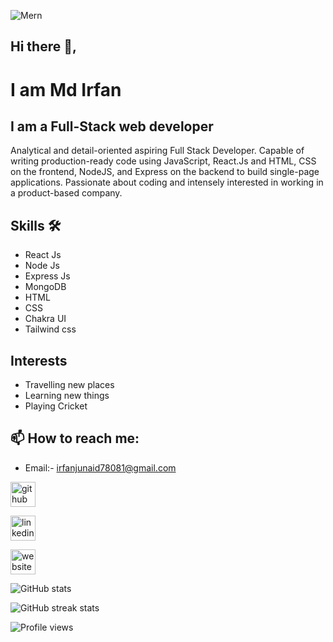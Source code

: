 ![Mern](https://user-images.githubusercontent.com/97781422/185549684-8443257c-c202-440f-b506-6993049e941f.jpg)

## Hi there 👋, 

# I am Md Irfan

## I am a Full-Stack web developer

Analytical and detail-oriented aspiring Full Stack Developer. Capable of writing production-ready code using JavaScript, React.Js and HTML, CSS on the frontend, NodeJS, and Express on the backend to build single-page applications. Passionate about coding and intensely interested in working in a product-based company.

## Skills 🛠️
- React Js
- Node Js
- Express Js
- MongoDB
- HTML 
- CSS
- Chakra UI
- Tailwind css

## Interests 
- Travelling new places
- Learning new things
- Playing Cricket

## 📫 How to reach me: 
- Email:- irfanjunaid78081@gmail.com 


[<img src='https://cdn.jsdelivr.net/npm/simple-icons@3.0.1/icons/github.svg' alt='github' height='40'>](https://github.com/Md-Irfan-FullStackDeveloper)  

[<img src='https://cdn.jsdelivr.net/npm/simple-icons@3.0.1/icons/linkedin.svg' color='blue' alt='linkedin' height='40'>](https://www.linkedin.com/in/md-irfan-835202221/)  

[<img src='https://cdn.jsdelivr.net/npm/simple-icons@3.0.1/icons/icloud.svg' alt='website' height='40'>]( https://portfoli-md-irfan.netlify.app/)  

![GitHub stats](https://github-readme-stats.vercel.app/api?username=Md-Irfan-FullStackDeveloper&show_icons=true)  

![GitHub streak stats](https://github-readme-streak-stats.herokuapp.com/?user=Md-Irfan-FullStackDeveloper)  

![Profile views](https://gpvc.arturio.dev/Md-Irfan-FullStackDeveloper)  
